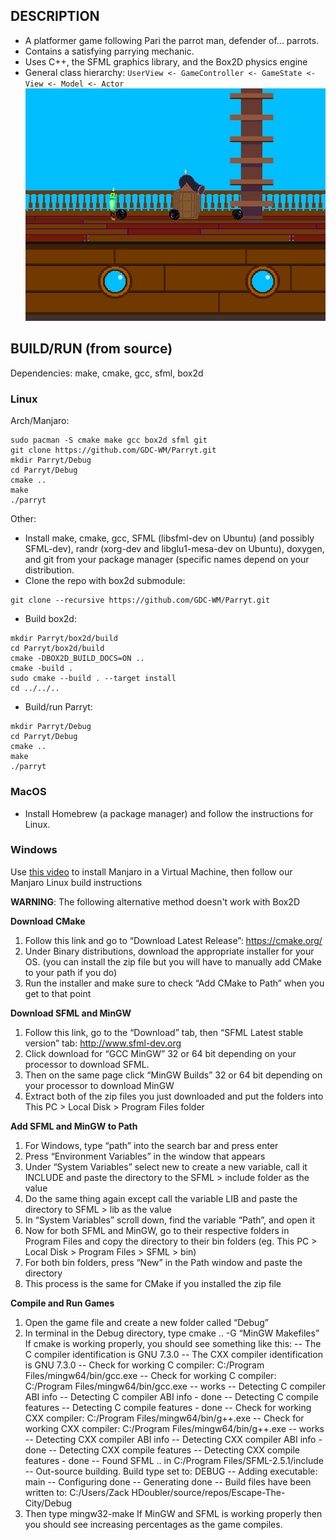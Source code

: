 ## DESCRIPTION
* A platformer game following Pari the parrot man, defender of... parrots.
* Contains a satisfying parrying mechanic.
* Uses C++, the SFML graphics library, and the Box2D physics engine
* General class hierarchy: `UserView <- GameController <- GameState <- View <- Model <- Actor`
![Demo Screenshot](resources/parryt-screenshot.png)


## BUILD/RUN (from source)
Dependencies: make, cmake, gcc, sfml, box2d

### Linux
Arch/Manjaro:
```shell
sudo pacman -S cmake make gcc box2d sfml git
git clone https://github.com/GDC-WM/Parryt.git
mkdir Parryt/Debug
cd Parryt/Debug
cmake ..
make
./parryt
```

Other:
* Install make, cmake, gcc, SFML (libsfml-dev on Ubuntu) (and possibly SFML-dev), randr (xorg-dev and libglu1-mesa-dev on Ubuntu), doxygen, and git from your package manager (specific names depend on your distribution.
* Clone the repo with box2d submodule:

```
git clone --recursive https://github.com/GDC-WM/Parryt.git
```

* Build box2d:

```shell
mkdir Parryt/box2d/build
cd Parryt/box2d/build
cmake -DBOX2D_BUILD_DOCS=ON ..
cmake -build .
sudo cmake --build . --target install
cd ../../..
```

* Build/run Parryt:
```shell
mkdir Parryt/Debug
cd Parryt/Debug
cmake ..
make
./parryt
```


### MacOS
* Install Homebrew (a package manager) and follow the instructions for Linux.


### Windows

Use [this video](https://linuxconfig.org/install-manjaro-in-virtualbox) to install Manjaro in a Virtual Machine, then follow our Manjaro Linux build instructions

**WARNING**: The following alternative method doesn't work with Box2D

**Download CMake**
1. Follow this link and go to “Download Latest Release”: https://cmake.org/
2. Under Binary distributions, download the appropriate installer for your OS. (you can install the zip file but you will have to manually add CMake to your path if you do)
3. Run the installer and make sure to check “Add CMake to Path” when you get to that point

**Download SFML and MinGW**
1. Follow this link, go to the “Download” tab, then “SFML Latest stable version” tab: http://www.sfml-dev.org
2. Click download for “GCC MinGW” 32 or 64 bit depending on your processor to download SFML.
3. Then on the same page click “MinGW Builds” 32 or 64 bit depending on your processor to download MinGW
4. Extract both of the zip files you just downloaded and put the folders into This PC > Local Disk > Program Files folder

**Add SFML and MinGW to Path**
1. For Windows, type “path” into the search bar and press enter
2. Press “Environment Variables” in the window that appears
3.  Under “System Variables” select new to create a new variable, call it INCLUDE and paste the directory to the SFML > include folder as the value
4. Do the same thing again except call the variable LIB and paste the directory to SFML > lib as the value
5. In “System Variables” scroll down, find the variable “Path”, and open it
6. Now for both SFML and MinGW, go to their respective folders in Program Files and copy the directory to their bin folders (eg. This PC > Local Disk > Program Files > SFML > bin)
7. For both bin folders, press “New” in the Path window and paste the directory
8. This process is the same for CMake if you installed the zip file

**Compile and Run Games**
1. Open the game file and create a new folder called “Debug”
2. In terminal in the Debug directory, type cmake .. -G “MinGW Makefiles” If cmake is working properly, you should see something like this:
-- The C compiler identification is GNU 7.3.0
-- The CXX compiler identification is GNU 7.3.0
-- Check for working C compiler: C:/Program Files/mingw64/bin/gcc.exe
-- Check for working C compiler: C:/Program Files/mingw64/bin/gcc.exe -- works
-- Detecting C compiler ABI info
-- Detecting C compiler ABI info - done
-- Detecting C compile features
-- Detecting C compile features - done
-- Check for working CXX compiler: C:/Program Files/mingw64/bin/g++.exe
-- Check for working CXX compiler: C:/Program Files/mingw64/bin/g++.exe -- works
-- Detecting CXX compiler ABI info
-- Detecting CXX compiler ABI info - done
-- Detecting CXX compile features
-- Detecting CXX compile features - done
-- Found SFML .. in C:/Program Files/SFML-2.5.1/include
-- Out-source building. Build type set to: DEBUG
-- Adding executable: main
-- Configuring done
-- Generating done
-- Build files have been written to: C:/Users/Zack HDoubler/source/repos/Escape-The-City/Debug
5. Then type mingw32-make If MinGW and SFML is working properly then you should see increasing percentages as the game compiles.
